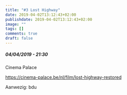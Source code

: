 ```yaml
---
title: "#3 Lost Highway"
date: 2019-04-02T13:12:43+02:00
publishdate: 2019-04-02T13:12:43+02:00
image: ""
tags: []
comments: true
draft: false
---
```


##### 04/04/2019 - 21:30

Cinema Palace
<!--more-->
<https://cinema-palace.be/nl/film/lost-highway-restored>

Aanwezig: bdu
